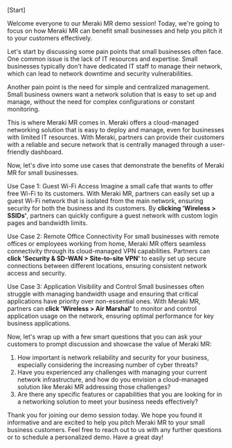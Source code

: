 [Start]

Welcome everyone to our Meraki MR demo session! Today, we're going to focus on how Meraki MR can benefit small businesses and help you pitch it to your customers effectively.

Let's start by discussing some pain points that small businesses often face. One common issue is the lack of IT resources and expertise. Small businesses typically don't have dedicated IT staff to manage their network, which can lead to network downtime and security vulnerabilities.

Another pain point is the need for simple and centralized management. Small business owners want a network solution that is easy to set up and manage, without the need for complex configurations or constant monitoring.

This is where Meraki MR comes in. Meraki offers a cloud-managed networking solution that is easy to deploy and manage, even for businesses with limited IT resources. With Meraki, partners can provide their customers with a reliable and secure network that is centrally managed through a user-friendly dashboard.

Now, let's dive into some use cases that demonstrate the benefits of Meraki MR for small businesses.

Use Case 1: Guest Wi-Fi Access
Imagine a small cafe that wants to offer free Wi-Fi to its customers. With Meraki MR, partners can easily set up a guest Wi-Fi network that is isolated from the main network, ensuring security for both the business and its customers. By **clicking 'Wireless > SSIDs'**, partners can quickly configure a guest network with custom login pages and bandwidth limits.

Use Case 2: Remote Office Connectivity
For small businesses with remote offices or employees working from home, Meraki MR offers seamless connectivity through its cloud-managed VPN capabilities. Partners can **click 'Security & SD-WAN > Site-to-site VPN'** to easily set up secure connections between different locations, ensuring consistent network access and security.

Use Case 3: Application Visibility and Control
Small businesses often struggle with managing bandwidth usage and ensuring that critical applications have priority over non-essential ones. With Meraki MR, partners can **click 'Wireless > Air Marshal'** to monitor and control application usage on the network, ensuring optimal performance for key business applications.

Now, let's wrap up with a few smart questions that you can ask your customers to prompt discussion and showcase the value of Meraki MR:

1. How important is network reliability and security for your business, especially considering the increasing number of cyber threats?
2. Have you experienced any challenges with managing your current network infrastructure, and how do you envision a cloud-managed solution like Meraki MR addressing those challenges?
3. Are there any specific features or capabilities that you are looking for in a networking solution to meet your business needs effectively?

Thank you for joining our demo session today. We hope you found it informative and are excited to help you pitch Meraki MR to your small business customers. Feel free to reach out to us with any further questions or to schedule a personalized demo. Have a great day!